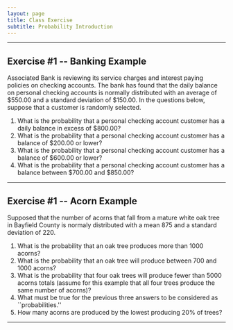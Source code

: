 ```yaml
---
layout: page
title: Class Exercise
subtitle: Probability Introduction
---
```


----

## Exercise #1 -- Banking Example
Associated Bank is reviewing its service charges and interest paying policies on checking accounts. The bank has found that the daily balance on personal checking accounts is normally distributed with an average of $550.00 and a standard deviation of $150.00.   In the questions below, suppose that a customer is randomly selected.

1. What is the probability that a personal checking account customer has a daily balance in excess of $800.00?
1. What is the probability that a personal checking account customer has a balance of $200.00 or lower?
1. What is the probability that a personal checking account customer has a balance of $600.00 or lower?
1. What is the probability that a personal checking account customer has a balance between $700.00 and $850.00?

----

## Exercise #1 -- Acorn Example
Supposed that the number of acorns that fall from a mature white oak tree in Bayfield County is normaly distributed with a mean 875 and a standard deviation of 220.

1. What is the probability that an oak tree produces more than 1000 acorns?
1. What is the probability that an oak tree will produce between 700 and 1000 acorns?
1. What is the probability that four oak trees will produce fewer than 5000 acorns totals (assume for this example that all four trees produce the same number of acorns)?
1. What must be true for the previous three answers to be considered as ``probabilities.''
1. How many acorns are produced by the lowest producing 20% of trees?

----
